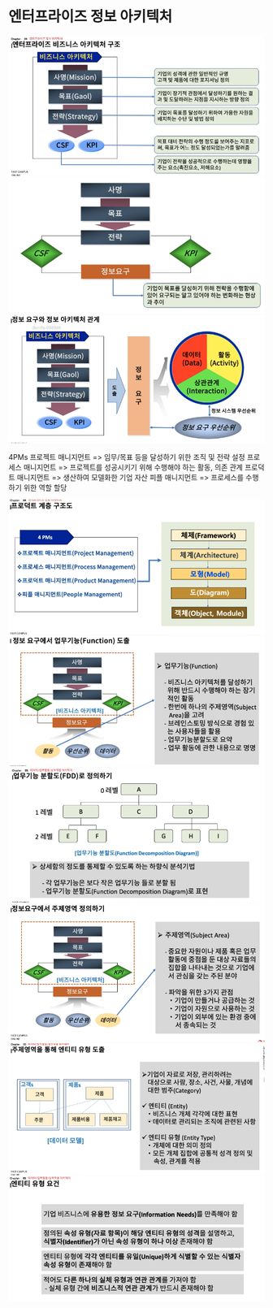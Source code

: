 # 엔터프라이즈 정보 아키텍처

![](2022-01-05-00-45-37.png)
![](2022-01-05-00-46-29.png)
![](2022-01-06-00-24-11.png)


4PMs
프로젝트 매니지먼트
=> 임무/목표 등을 달성하기 위한 조직 및 전략 설정
프로세스 매니지먼트
=> 프로젝트를 성공시키기 위해 수행해야 하는 활동, 의존 관계
프로덕트 매니지먼트
=> 생산하여 모델화한 기업 자산
피플 매니지먼트
=> 프로세스를 수행하기 위한 역할 할당

![](2022-01-06-00-32-11.png)
![](2022-01-06-00-34-23.png)
![](2022-01-06-00-35-50.png)
![](2022-01-06-00-36-35.png)
![](2022-01-06-00-36-46.png)
![](2022-01-06-00-37-49.png)


